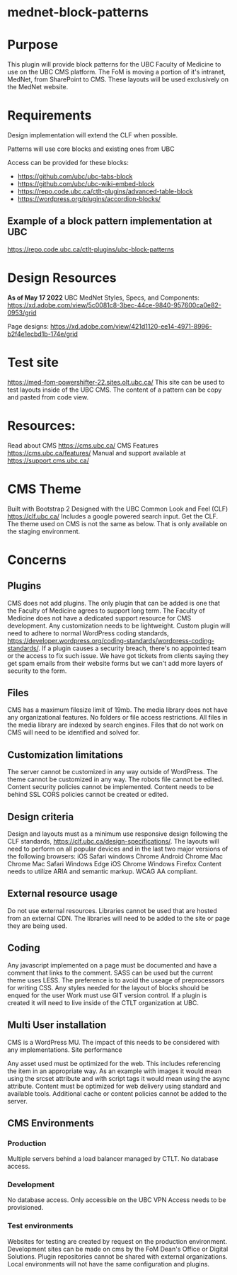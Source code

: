 # mednet-block-patterns

# Purpose
This plugin will provide block patterns for the UBC Faculty of Medicine to use on the UBC CMS platform. The FoM is moving a portion of it's intranet, MedNet, from SharePoint to CMS. These layouts will be used exclusively on the MedNet website.

# Requirements
Design implementation will extend the CLF when possible.

Patterns will use core blocks and existing ones from UBC

Access can be provided for these blocks:
- https://github.com/ubc/ubc-tabs-block
- https://github.com/ubc/ubc-wiki-embed-block
- https://repo.code.ubc.ca/ctlt-plugins/advanced-table-block
- https://wordpress.org/plugins/accordion-blocks/

## Example of a block pattern implementation at UBC

https://repo.code.ubc.ca/ctlt-plugins/ubc-block-patterns


# Design Resources
__As of May 17 2022__
UBC MedNet Styles, Specs, and Components:
https://xd.adobe.com/view/5c0081c8-3bec-44ce-9840-957600ca0e82-0953/grid

Page designs:
https://xd.adobe.com/view/421d1120-ee14-4971-8996-b2f4e1ecbd1b-174e/grid

# Test site
https://med-fom-powershifter-22.sites.olt.ubc.ca/ 
This site can be used to test layouts inside of the UBC CMS. The content of a pattern can be copy and pasted from code view.

# Resources:
Read about CMS
https://cms.ubc.ca/
CMS Features
https://cms.ubc.ca/features/
Manual and support available at
https://support.cms.ubc.ca/

# CMS Theme

Built with Bootstrap 2
Designed with the UBC Common Look and Feel (CLF)
https://clf.ubc.ca/
Includes a google powered search input.
Get the CLF. The theme used on CMS is not the same as below. That is only available on the staging environment.


# Concerns

## Plugins

CMS does not add plugins. The only plugin that can be added is one that the Faculty of Medicine agrees to support long term.
The Faculty of Medicine does not have a dedicated support resource for CMS development. Any customization needs to be lightweight.
Custom plugin will need to adhere to normal WordPress coding standards, https://developer.wordpress.org/coding-standards/wordpress-coding-standards/.
If a plugin causes a security breach, there's no appointed team or the access to fix such issue. 
We have got tickets from clients saying they get spam emails from their website forms but we can't add more layers of security to the form.

## Files

CMS has a maximum filesize limit of 19mb.
The media library does not have any organizational features. No folders or file access restrictions.
All files in the media library are indexed by search engines.
Files that do not work on CMS will need to be identified and solved for. 

## Customization limitations

The server cannot be customized in any way outside of WordPress.
The theme cannot be customized in any way.
The robots file cannot be edited.
Content security policies cannot be implemented.
Content needs to be behind SSL
CORS policies cannot be created or edited.

## Design criteria

Design and layouts must as a minimum use responsive design following the CLF standards, https://clf.ubc.ca/design-specifications/. The layouts will need to perform on all popular devices and in the last two major versions of the following browsers:
iOS Safari
windows Chrome
Android Chrome
Mac Chrome
Mac Safari
Windows Edge
iOS Chrome
Windows Firefox
Content needs to utilize ARIA and semantic markup.
WCAG AA compliant.

## External resource usage

Do not use external resources. Libraries cannot be used that are hosted from an external CDN. The libraries will need to be added to the site or page they are being used.

## Coding

Any javascript implemented on a page must be documented and have a comment that links to the comment.
SASS can be used but the current theme uses LESS. The preference is to avoid the useage of preprocessors for writing CSS.
Any styles needed for the layout of blocks should be enqued for the user
Work must use GIT version control. If a plugin is created it will need to live inside of the CTLT organization at UBC.

## Multi User installation

CMS is a WordPress MU. The impact of this needs to be considered with any implementations.
Site performance

Any asset used must be optimized for the web. This includes referencing the item in an appropriate way. As an example with images it would mean using the srcset attribute and with script tags it would mean using the async attribute.
Content must be optimized for web delivery using standard and available tools. Additional cache or content policies cannot be added to the server.

## CMS Environments

### Production

Multiple servers behind a load balancer managed by CTLT.
No database access.

### Development

No database access.
Only accessible on the UBC VPN
Access needs to be provisioned.

### Test environments

Websites for testing are created by request on the production environment.
Development sites can be made on cms by the FoM Dean's Office or Digital Solutions.
Plugin repositories cannot be shared with external organizations. Local environments will not have the same configuration and plugins.
